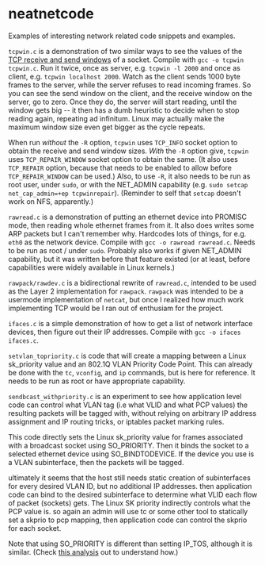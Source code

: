 # neatnetcode
Examples of interesting network related code snippets and examples.

`tcpwin.c` is a demonstration of two similar ways to see the values of the [TCP receive and send windows](https://en.wikipedia.org/wiki/TCP_tuning#Window_size) of a socket. Compile with `gcc -o tcpwin tcpwin.c`. Run it twice, once as server, e.g. `tcpwin -l 2000` and once as client, e.g. `tcpwin localhost 2000`. Watch as the client sends 1000 byte frames to the server, while the server refuses to read incoming frames. So you can see the send window on the client, and the receive window on the server, go to zero. Once they do, the server will start reading, until the window gets big -- it then has a dumb heuristic to decide when to stop reading again, repeating ad infinitum. Linux may actually make the maximum window size even get bigger as the cycle repeats. 

When run *without* the `-R` option, `tcpwin` uses `TCP_INFO` socket option to obtain the receive and send window sizes. *With* the `-R` option give, `tcpwin` uses `TCP_REPAIR_WINDOW` socket option to obtain the same. (It also uses `TCP_REPAIR` option, because that needs to be enabled to allow before `TCP_REPAIR_WINDOW` can be used.) Also, to use `-R`, it also needs to be run as root user, under `sudo`, or with the NET_ADMIN capability (e.g. `sudo setcap net_cap_admin=+ep tcpwinrepair`). (Reminder to self that `setcap` doesn't work on NFS, apparently.)

`rawread.c` is a demonstration of putting an ethernet device into PROMISC mode, then reading whole ethernet frames from it. It also does writes some ARP packets but I can't remember why. Hardcodes lots of things, for e.g. `eth0` as the network device. Compile with `gcc -o rawread rawread.c`. Needs to be run as root / under `sudo`. Probably also works if given NET_ADMIN capability, but it was written before that feature existed (or at least, before capabilities were widely available in Linux kernels.)

`rawpack/rawdev.c` is a bidirectional rewrite of `rawread.c`, intended to be used as the Layer 2 implementation for `rawpack`. `rawpack` was intended to be a usermode implementation of `netcat`, but once I realized how much work implementing TCP would be I ran out of enthusiam for the project.

`ifaces.c` is a simple demonstration of how to get a list of network interface devices, then figure out their IP addresses. Compile with `gcc -o ifaces ifaces.c`.

`setvlan_topriority.c` is code that will create a mapping between a Linux sk_priority value and an 802.1Q VLAN Priority Code Point. This can already be done with the `tc`, `vconfig`, and `ip` commands, but is here for reference. It needs to be run as root or have appropriate capability.

`sendbcast_withpriority.c` is an experiment to see how application level code can control what VLAN tag (i.e what VLID and what PCP values) the resulting packets will be tagged with, without relying on arbitrary IP address assignment and IP routing tricks, or iptables packet marking rules.

This code directly sets the Linux sk_priority value for frames associated with a broadcast socket using SO_PRIORITY. Then it binds the socket to a selected ethernet device using SO_BINDTODEVICE. If the device you use is a VLAN subinterface, then the packets will be tagged. 

ultimately it seems that the host still needs static creation of subinterfaces for every desired VLAN ID, but no additional IP addresses. then application code can bind to the desired subinterface to determine what VLID each flow of packet (sockets) gets. The Linux SK priority indirectly controls what the PCP value is. so again an admin will use tc or some other tool to statically set a skprio to pcp mapping, then application code can control the skprio for each socket.

Note that using SO_PRIORITY is different than setting IP_TOS, although it is similar. (Check [this analysis](https://www.rationali.st/blog/looking-into-dscp-and-ieee-8021p-vlan-priorities.html) out to understand how.) 


